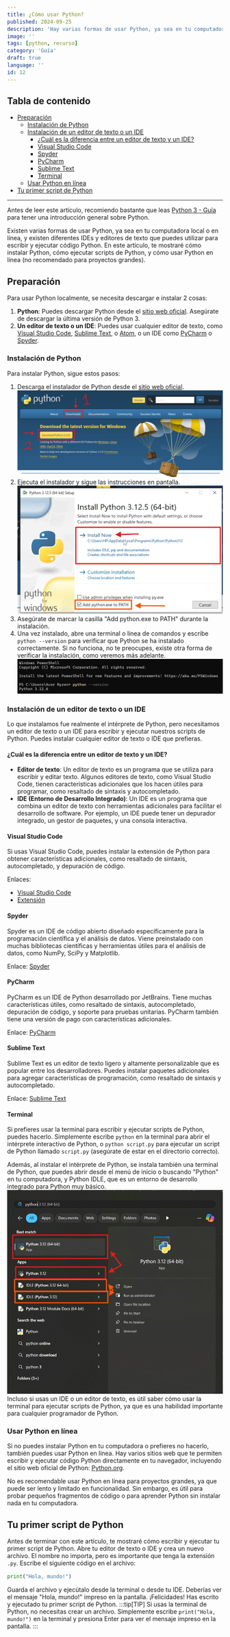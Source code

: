 ```yaml
---
title: ¿Cómo usar Python?
published: 2024-09-25
description: 'Hay varias formas de usar Python, ya sea en tu computadora local o en línea. Aprende cómo instalar Python, ejecutar scripts, y usar Python en línea.'
image: ''
tags: [python, recurso]
category: 'Guía'
draft: true
language: ''
id: 12
---
```

## Tabla de contenido
- [Preparación](#preparación)
    - [Instalación de Python](#instalación-de-python)
    - [Instalación de un editor de texto o un IDE](#instalación-de-un-editor-de-texto-o-un-ide)
        - [¿Cuál es la diferencia entre un editor de texto y un IDE?](#cuál-es-la-diferencia-entre-un-editor-de-texto-y-un-ide)
        - [Visual Studio Code](#visual-studio-code)
        - [Spyder](#spyder)
        - [PyCharm](#pycharm)
        - [Sublime Text](#sublime-text)
        - [Terminal](#terminal)
    - [Usar Python en línea](#usar-python-en-línea)
- [Tu primer script de Python](#tu-primer-script-de-python)
___
Antes de leer este artículo, recomiendo bastante que leas [Python 3 - Guía](/grupo932/posts/python-course-index/python-course-index/) para tener una introducción general sobre Python.

Existen varias formas de usar Python, ya sea en tu computadora local o en línea, y existen diferentes IDEs y editores de texto que puedes utilizar para escribir y ejecutar código Python. En este artículo, te mostraré cómo instalar Python, cómo ejecutar scripts de Python, y cómo usar Python en línea (no recomendado para proyectos grandes).
## Preparación
Para usar Python localmente, se necesita descargar e instalar 2 cosas:
1. **Python**: Puedes descargar Python desde el [sitio web oficial](https://www.python.org/downloads/). Asegúrate de descargar la última versión de Python 3.
2. **Un editor de texto o un IDE**: Puedes usar cualquier editor de texto, como [Visual Studio Code](https://code.visualstudio.com/), [Sublime Text](https://www.sublimetext.com/), o [Atom](https://atom.io/), o un IDE como [PyCharm](https://www.jetbrains.com/pycharm/) o [Spyder](https://www.spyder-ide.org/).
### Instalación de Python
Para instalar Python, sigue estos pasos:
1. Descarga el instalador de Python desde el [sitio web oficial](https://www.python.org/downloads/).
![Imagen 1](image1.jpg)
2. Ejecuta el instalador y sigue las instrucciones en pantalla.
![Imagen 2](image2.jpg)
3. Asegúrate de marcar la casilla "Add python.exe to PATH" durante la instalación.
4. Una vez instalado, abre una terminal o línea de comandos y escribe `python --version` para verificar que Python se ha instalado correctamente. Si no funciona, no te preocupes, existe otra forma de verificar la instalación, como veremos más adelante.
![Imagen 3](image3.jpg)
### Instalación de un editor de texto o un IDE
Lo que instalamos fue realmente el intérprete de Python, pero necesitamos un editor de texto o un IDE para escribir y ejecutar nuestros scripts de Python. Puedes instalar cualquier editor de texto o IDE que prefieras.
#### ¿Cuál es la diferencia entre un editor de texto y un IDE?
- **Editor de texto**: Un editor de texto es un programa que se utiliza para escribir y editar texto. Algunos editores de texto, como Visual Studio Code, tienen características adicionales que los hacen útiles para programar, como resaltado de sintaxis y autocompletado.
- **IDE (Entorno de Desarrollo Integrado)**: Un IDE es un programa que combina un editor de texto con herramientas adicionales para facilitar el desarrollo de software. Por ejemplo, un IDE puede tener un depurador integrado, un gestor de paquetes, y una consola interactiva.
#### Visual Studio Code
Si usas Visual Studio Code, puedes instalar la extensión de Python para obtener características adicionales, como resaltado de sintaxis, autocompletado, y depuración de código.

Enlaces:
- [Visual Studio Code](https://code.visualstudio.com/)
- [Extensión](https://marketplace.visualstudio.com/items?itemName=ms-python.python)
#### Spyder
Spyder es un IDE de código abierto diseñado específicamente para la programación científica y el análisis de datos. Viene preinstalado con muchas bibliotecas científicas y herramientas útiles para el análisis de datos, como NumPy, SciPy y Matplotlib.

Enlace: [Spyder](https://www.spyder-ide.org/)
#### PyCharm
PyCharm es un IDE de Python desarrollado por JetBrains. Tiene muchas características útiles, como resaltado de sintaxis, autocompletado, depuración de código, y soporte para pruebas unitarias. PyCharm también tiene una versión de pago con características adicionales.

Enlace: [PyCharm](https://www.jetbrains.com/pycharm/)
#### Sublime Text
Sublime Text es un editor de texto ligero y altamente personalizable que es popular entre los desarrolladores. Puedes instalar paquetes adicionales para agregar características de programación, como resaltado de sintaxis y autocompletado.

Enlace: [Sublime Text](https://www.sublimetext.com/)
#### Terminal
Si prefieres usar la terminal para escribir y ejecutar scripts de Python, puedes hacerlo. Simplemente escribe `python` en la terminal para abrir el intérprete interactivo de Python, o `python script.py` para ejecutar un script de Python llamado `script.py` (asegúrate de estar en el directorio correcto).

Además, al instalar el intérprete de Python, se instala también una terminal de Python, que puedes abrir desde el menú de inicio o buscando "Python" en tu computadora, y Python IDLE, que es un entorno de desarrollo integrado para Python muy básico.
![Imagen 4](image4.jpg)
Incluso si usas un IDE o un editor de texto, es útil saber cómo usar la terminal para ejecutar scripts de Python, ya que es una habilidad importante para cualquier programador de Python.
### Usar Python en línea
Si no puedes instalar Python en tu computadora o prefieres no hacerlo, también puedes usar Python en línea. Hay varios sitios web que te permiten escribir y ejecutar código Python directamente en tu navegador, incluyendo el sitio web oficial de Python: [Python.org](https://www.python.org/shell/).

No es recomendable usar Python en línea para proyectos grandes, ya que puede ser lento y limitado en funcionalidad. Sin embargo, es útil para probar pequeños fragmentos de código o para aprender Python sin instalar nada en tu computadora.
## Tu primer script de Python
Antes de terminar con este artículo, te mostraré cómo escribir y ejecutar tu primer script de Python. Abre tu editor de texto o IDE y crea un nuevo archivo. El nombre no importa, pero es importante que tenga la extensión `.py`. Escribe el siguiente código en el archivo:
```python
print("Hola, mundo!")
```
Guarda el archivo y ejecútalo desde la terminal o desde tu IDE. Deberías ver el mensaje "Hola, mundo!" impreso en la pantalla. ¡Felicidades! Has escrito y ejecutado tu primer script de Python.
:::tip[TIP]
Si usas la terminal de Python, no necesitas crear un archivo. Simplemente escribe `print("Hola, mundo!")` en la terminal y presiona Enter para ver el mensaje impreso en la pantalla.
:::
